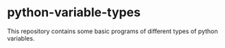 # python-variable-types
<p>This repository contains some basic programs of different types of python variables.</p>
